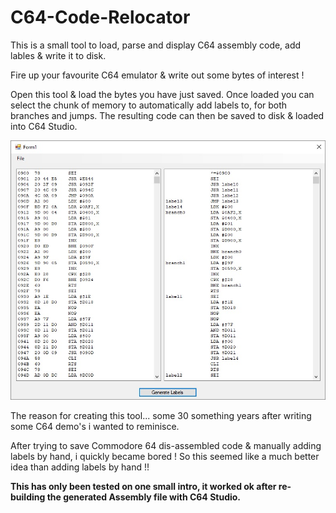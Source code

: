 # C64-Code-Relocator
This is a small tool to load, parse and display C64 assembly code, add lables & write it to disk.

Fire up your favourite C64 emulator & write out some bytes of interest !

Open this tool & load the bytes you have just saved.
Once loaded you can select the chunk of memory to automatically add labels to, for both branches and jumps.
The resulting code can then be saved to disk & loaded into C64 Studio.

![](C64CodeRelocator/Application.jpg)

The reason for creating this tool... some 30 something years after writing some C64 demo's i wanted to reminisce.

After trying to save Commodore 64 dis-assembled code & manually adding labels by hand, i quickly became bored !
So this seemed like a much better idea than adding labels by hand !!

**This has only been tested on one small intro, it worked ok after re-building the generated Assembly file with C64 Studio.**
